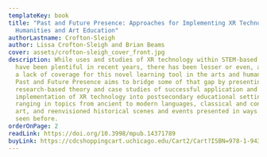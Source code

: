 ```yaml
---
templateKey: book
title: "Past and Future Presence: Approaches for Implementing XR Technology in
  Humanities and Art Education"
authorLastname: Crofton-Sleigh
author: Lissa Crofton-Sleigh and Brian Beams
cover: assets/crofton-sleigh_cover_front.jpg
description: While uses and studies of XR technology within STEM-based education
  have been plentiful in recent years, there has been lesser or even, at times,
  a lack of coverage for this novel learning tool in the arts and humanities.
  Past and Future Presence aims to bridge some of that gap by presenting
  research-based theory and case studies of successful application and
  implementation of XR technology into postsecondary educational settings,
  ranging in topics from ancient to modern languages, classical and contemporary
  art, and reenvisioned historical scenes and events presented in ways never
  seen before.
orderOnPage: 2
readLink: https://doi.org/10.3998/mpub.14371789
buyLink: https://cdcshoppingcart.uchicago.edu/Cart2/Cart?ISBN=978-1-943208-69-2&PRESS=amherst
---
```

